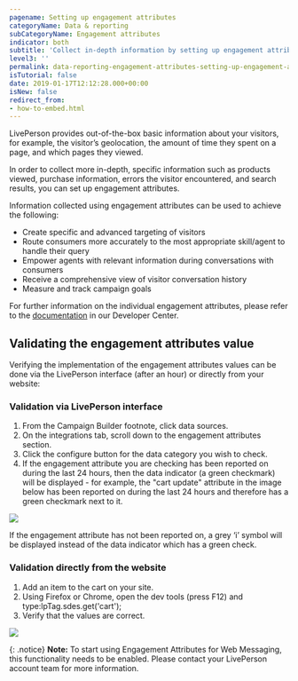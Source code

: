 ```yaml
---
pagename: Setting up engagement attributes
categoryName: Data & reporting
subCategoryName: Engagement attributes
indicator: both
subtitle: 'Collect in-depth information by setting up engagement attributes '
level3: ''
permalink: data-reporting-engagement-attributes-setting-up-engagement-attributes.html
isTutorial: false
date: 2019-01-17T12:12:28.000+00:00
isNew: false
redirect_from:
- how-to-embed.html
---
```

LivePerson provides out-of-the-box basic information about your visitors, for example, the visitor’s geolocation, the amount of time they spent on a page, and which pages they viewed.

In order to collect more in-depth, specific information such as products viewed, purchase information, errors the visitor encountered, and search results, you can set up engagement attributes.

Information collected using engagement attributes can be used to achieve the following:

* Create specific and advanced targeting of visitors
* Route consumers more accurately to the most appropriate skill/agent to handle their query
* Empower agents with relevant information during conversations with consumers
* Receive a comprehensive view of visitor conversation history
* Measure and track campaign goals

For further information on the individual engagement attributes, please refer to the [documentation](https://developers.liveperson.com/engagement-attributes-overview.html) in our Developer Center.

## Validating the engagement attributes value

Verifying the implementation of the engagement attributes values can be done via the LivePerson interface (after an hour) or directly from your website:

### Validation via LivePerson interface

1. From the Campaign Builder footnote, click data sources.
2. On the integrations tab, scroll down to the engagement attributes section.
3. Click the configure button for the data category you wish to check.
4. If the engagement attribute you are checking has been reported on during the last 24 hours, then the data indicator (a green checkmark) will be displayed - for example, the "cart update" attribute in the image below has been reported on during the last 24 hours and therefore has a green checkmark next to it.

![](//ce-sr.s3.eu-west-1.amazonaws.com/knowledge/img/Setting-up-engagement-attributes1.png)

If the engagement attribute has not been reported on, a grey ‘i’ symbol will be displayed instead of the data indicator which has a green check.

### Validation directly from the website

1. Add an item to the cart on your site.
2. Using Firefox or Chrome, open the dev tools (press F12) and type:lpTag.sdes.get('cart');
3. Verify that the values are correct.

![](//ce-sr.s3.eu-west-1.amazonaws.com/knowledge/img/ea3.png)

{: .notice}
**Note:** To start using Engagement Attributes for Web Messaging, this functionality needs to be enabled. Please contact your LivePerson account team for more information.
